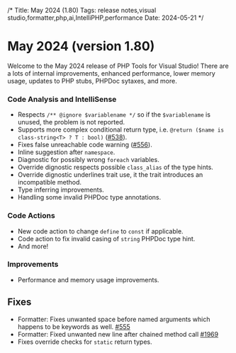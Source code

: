 /*
Title: May 2024 (1.80)
Tags: release notes,visual studio,formatter,php,ai,IntelliPHP,performance
Date: 2024-05-21
*/

# May 2024 (version 1.80)

Welcome to the May 2024 release of PHP Tools for Visual Studio! There are a lots of internal improvements, enhanced performance, lower memory usage, updates to PHP stubs, PHPDoc sytaxes, and more. 

### Code Analysis and IntelliSense

- Respects `/** @ignore $variablename */` so if the `$variablename` is unused, the problem is not reported.
- Supports more complex conditional return type, i.e. `@return ($name is class-string<T> ? T : bool)` ([#538](https://github.com/DEVSENSE/phptools-docs/issues/538)).
- Fixes false unreachable code warning ([#556](https://github.com/DEVSENSE/phptools-docs/issues/556)).
- Inline suggestion after `namespace`.
- Diagnostic for possibly wrong `foreach` variables.
- Override dignostic respects possible `class_alias` of the type hints.
- Override dignostic underlines trait use, it the trait introduces an incompatible method.
- Type inferring improvements.
- Handling some invalid PHPDoc type annotations.

### Code Actions

- New code action to change `define` to `const` if applicable.
- Code action to fix invalid casing of `string` PHPDoc type hint.
- And more!

### Improvements

- Performance and memory usage improvements.

## Fixes

- Formatter: Fixes unwanted space before named arguments which happens to be keywords as well. [#555](https://github.com/DEVSENSE/phptools-docs/issues/555)
- Formatter: Fixed unwanted new line after chained method call [#1969](https://community.devsense.com/d/1969-help-on-formatting-rules)
- Fixes override checks for `static` return types.
